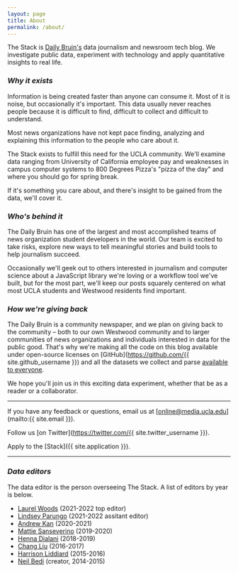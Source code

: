 ```yaml
---
layout: page
title: About
permalink: /about/
---
```


The Stack is [Daily Bruin's](http://dailybruin.com/) data journalism and newsroom tech blog. We investigate public data, experiment with technology and apply quantitative insights to real life.

### _Why it exists_

Information is being created faster than anyone can consume it. Most of it is noise, but occasionally it's important. This data usually never reaches people because it is difficult to find, difficult to collect and difficult to understand.

Most news organizations have not kept pace finding, analyzing and explaining this information to the people who care about it.

The Stack exists to fulfill this need for the UCLA community. We'll examine data ranging from University of California employee pay and weaknesses in campus computer systems to 800 Degrees Pizza's "pizza of the day" and where you should go for spring break.

If it's something you care about, and there's insight to be gained from the data, we'll cover it.

### _Who's behind it_

The Daily Bruin has one of the largest and most accomplished teams of news organization student developers in the world. Our team is excited to take risks, explore new ways to tell meaningful stories and build tools to help journalism succeed.

Occasionally we'll geek out to others interested in journalism and computer science about a JavaScript library we're loving or a workflow tool we've built, but for the most part, we'll keep our posts squarely centered on what most UCLA students and Westwood residents find important.

### _How we're giving back_

The Daily Bruin is a community newspaper, and we plan on giving back to the community – both to our own Westwood community and to larger communities of news organizations and individuals interested in data for the public good. That's why we're making all the code on this blog available under open-source licenses on [GitHub](https://github.com/{{ site.github_username }}) and all the datasets we collect and parse [available to everyone](https://github.com/dailybruin/the-stack/tree/master/datasets/).

We hope you'll join us in this exciting data experiment, whether that be as a reader or a collaborator.

---

If you have any feedback or questions, email us at [online@media.ucla.edu](mailto:{{ site.email }}).

Follow us [on Twitter](https://twitter.com/{{ site.twitter_username }}).

Apply to the [Stack]({{ site.application }}).

---

### _Data editors_

The data editor is the person overseeing The Stack. A list of editors by year is below.

* [Laurel Woods](https://github.com/laurelrwoods) (2021-2022 top editor)
* [Lindsey Parungo](https://github.com/Lindseyp314) (2021-2022 assitant editor)
* [Andrew Kan](https://github.com/kandrewz) (2020-2021)
* [Mattie Sanseverino](https://github.com/mattiesansev) (2019-2020)
* [Henna Dialani](https://github.com/hennadialani) (2018-2019)
* [Chang Liu](https://github.com/shampliu) (2016-2017)
* [Harrison Liddiard](https://github.com/liddiard) (2015-2016)
* [Neil Bedi](https://github.com/nbedi) (creator, 2014-2015)
